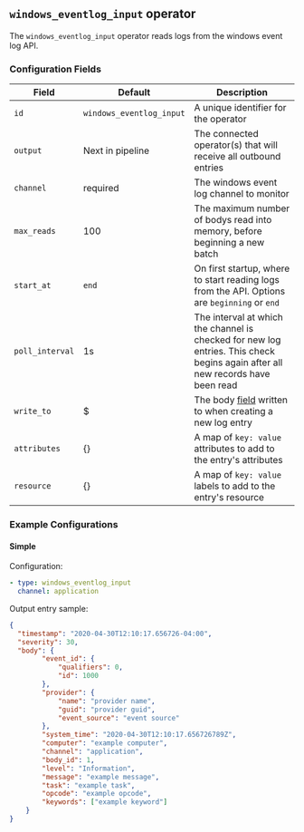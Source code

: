 ## `windows_eventlog_input` operator

The `windows_eventlog_input` operator reads logs from the windows event log API.

### Configuration Fields

| Field           | Default                  | Description                                                                                                                    |
| ---             | ---                      | ---                                                                                                                            |
| `id`            | `windows_eventlog_input` | A unique identifier for the operator                                                                                           |
| `output`        | Next in pipeline         | The connected operator(s) that will receive all outbound entries                                                               |
| `channel`       | required                 | The windows event log channel to monitor                                                                                       |
| `max_reads`     | 100                      | The maximum number of bodys read into memory, before beginning a new batch                                                   |
| `start_at`      | `end`                    | On first startup, where to start reading logs from the API. Options are `beginning` or `end`                                   |
| `poll_interval` | 1s                       | The interval at which the channel is checked for new log entries. This check begins again after all new records have been read |
| `write_to`      | $                        | The body [field](/docs/types/field.md) written to when creating a new log entry                                              |
| `attributes`        | {}                       | A map of `key: value` attributes to add to the entry's attributes                                                                      |
| `resource`      | {}                       | A map of `key: value` labels to add to the entry's resource                                                                    |

### Example Configurations

#### Simple

Configuration:
```yaml
- type: windows_eventlog_input
  channel: application
```

Output entry sample:
```json
{
  "timestamp": "2020-04-30T12:10:17.656726-04:00",
  "severity": 30,
  "body": {
		"event_id": {
			"qualifiers": 0,
			"id": 1000
		},
		"provider": {
			"name": "provider name",
			"guid": "provider guid",
			"event_source": "event source"
		},
		"system_time": "2020-04-30T12:10:17.656726789Z",
		"computer": "example computer",
		"channel": "application",
		"body_id": 1,
		"level": "Information",
		"message": "example message",
		"task": "example task",
		"opcode": "example opcode",
		"keywords": ["example keyword"]
	}
}
```
